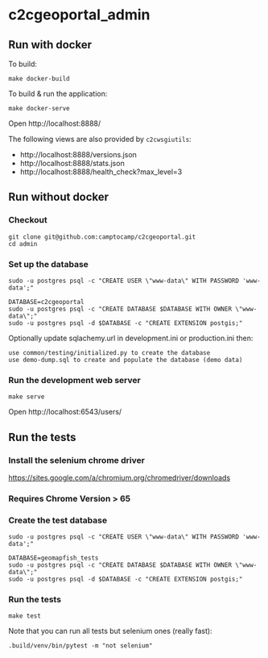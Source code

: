 # c2cgeoportal_admin

## Run with docker

To build:
```
make docker-build
```

To build & run the application:
```
make docker-serve
```

Open http://localhost:8888/

The following views are also provided by `c2cwsgiutils`:
 * http://localhost:8888/versions.json
 * http://localhost:8888/stats.json
 * http://localhost:8888/health_check?max_level=3


## Run without docker


### Checkout

```
git clone git@github.com:camptocamp/c2cgeoportal.git
cd admin
```

### Set up the database
```
sudo -u postgres psql -c "CREATE USER \"www-data\" WITH PASSWORD 'www-data';"

DATABASE=c2cgeoportal
sudo -u postgres psql -c "CREATE DATABASE $DATABASE WITH OWNER \"www-data\";"
sudo -u postgres psql -d $DATABASE -c "CREATE EXTENSION postgis;"
```

Optionally update sqlachemy.url in development.ini or production.ini then:
```
use common/testing/initialized.py to create the database
use demo-dump.sql to create and populate the database (demo data)
```

### Run the development web server
```
make serve
```

Open http://localhost:6543/users/

## Run the tests

### Install the selenium chrome driver

https://sites.google.com/a/chromium.org/chromedriver/downloads

### Requires Chrome Version > 65

### Create the test database
```
sudo -u postgres psql -c "CREATE USER \"www-data\" WITH PASSWORD 'www-data';"

DATABASE=geomapfish_tests
sudo -u postgres psql -c "CREATE DATABASE $DATABASE WITH OWNER \"www-data\";"
sudo -u postgres psql -d $DATABASE -c "CREATE EXTENSION postgis;"
```

### Run the tests
```
make test
```

Note that you can run all tests but selenium ones (really fast):
```
.build/venv/bin/pytest -m "not selenium"
```
